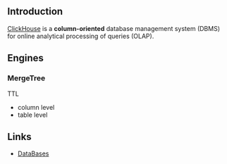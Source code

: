 ## Introduction

[ClickHouse](https://clickhouse.com) is a **column-oriented** database management system (DBMS) for online analytical processing of queries (OLAP).

## Engines

### MergeTree


TTL
- column level
- table level




 





## Links

- [DataBases](/docs/CS/DB/DB.md?id=MySQL)